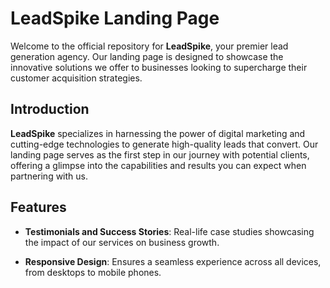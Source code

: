 # LeadSpike Landing Page

Welcome to the official repository for **LeadSpike**, your premier lead generation agency. Our landing page is designed to showcase the innovative solutions we offer to businesses looking to supercharge their customer acquisition strategies.

## Introduction

**LeadSpike** specializes in harnessing the power of digital marketing and cutting-edge technologies to generate high-quality leads that convert. Our landing page serves as the first step in our journey with potential clients, offering a glimpse into the capabilities and results you can expect when partnering with us.

## Features

- **Testimonials and Success Stories**: Real-life case studies showcasing the impact of our services on business growth.

- **Responsive Design**: Ensures a seamless experience across all devices, from desktops to mobile phones.
